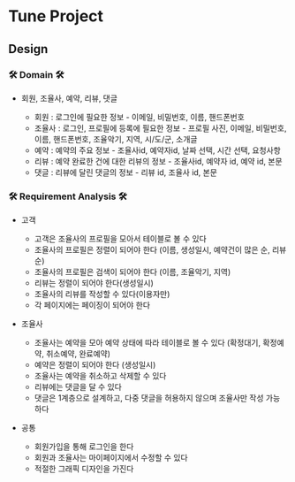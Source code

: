 # Tune Project


## Design 

### 🛠 Domain 🛠
+ 회원, 조율사, 예약, 리뷰, 댓글

  - 회원 : 로그인에 필요한 정보 - 이메일, 비밀번호, 이름, 핸드폰번호 
  - 조율사 : 로그인, 프로필에 등록에 필요한 정보 - 프로필 사진, 이메일, 비밀번호, 이름, 핸드폰번호, 조율악기, 지역, 시/도/군,  소개글
  - 예약 : 예약의 주요 정보 - 조율사id, 예약자id, 날짜 선택, 시간 선택, 요청사항
  - 리뷰 : 예약 완료한 건에 대한 리뷰의 정보 - 조율사id, 예약자 id, 예약 id, 본문
  - 댓글 : 리뷰에 달린 댓글의 정보 - 리뷰 id, 조율사 id, 본문


### 🛠 Requirement Analysis 🛠
+ 고객
  - 고객은 조율사의 프로필을 모아서 테이블로 볼 수 있다 
  - 조율사의 프로필은 정렬이 되어야 한다 (이름, 생성일시, 예약건이 많은 순, 리뷰 순)
  - 조율사의 프로필은 검색이 되어야 한다 (이름, 조율악기, 지역)
  - 리뷰는 정렬이 되어야 한다(생성일시) 
  - 조율사의 리뷰를 작성할 수 있다(이용자만)
  - 각 페이지에는 페이징이 되어야 한다

+ 조율사
  - 조율사는 예약을 모아 예약 상태에 따라  테이블로 볼 수 있다 (확정대기, 확정예약, 취소예약, 완료예약)
  - 예약은 정렬이 되어야 한다 (생성일시)
  - 조율사는 예약을 취소하고 삭제할 수 있다
  - 리뷰에는 댓글을 달 수 있다
  - 댓글은 1계층으로 설계하고, 다중 댓글을 허용하지 않으며 조율사만 작성 가능하다

+ 공통
  - 회원가입을 통해 로그인을 한다
  - 회원과 조율사는 마이페이지에서 수정할 수 있다
  - 적절한 그래픽 디자인을 가진다

